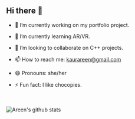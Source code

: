 ## Hi there 👋

- 🔭 I’m currently working on my portfolio project.

- 🌱 I’m currently learning AR/VR.

- 👯 I’m looking to collaborate on C++ projects.

- 📫 How to reach me: kaurareen@gmail.com

- 😄 Pronouns: she/her

- ⚡ Fun fact: I like chocopies.

<br>


![Areen's github stats](https://github-readme-stats.vercel.app/api?username=areenoverclouds)

<br>
